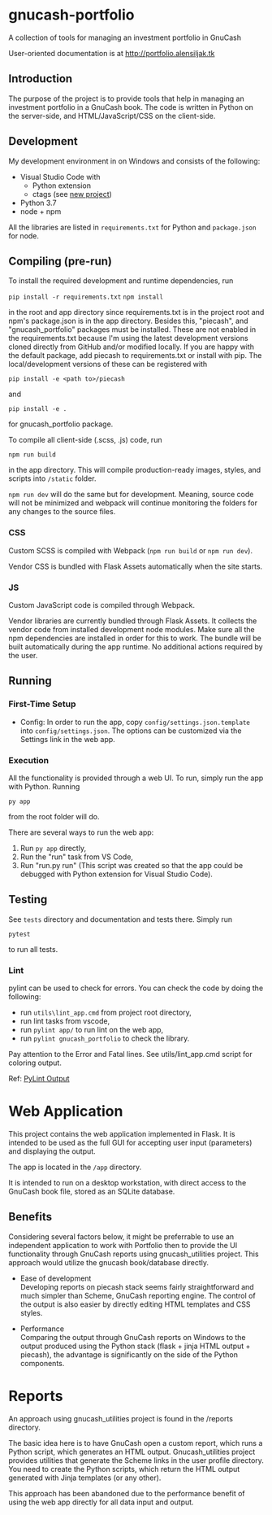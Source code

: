 # gnucash-portfolio

A collection of tools for managing an investment portfolio in GnuCash

User-oriented documentation is at http://portfolio.alensiljak.tk

## Introduction

The purpose of the project is to provide tools that help in managing an investment portfolio in a GnuCash book.
The code is written in Python on the server-side, and HTML/JavaScript/CSS on the client-side.

## Development

My development environment in on Windows and consists of the following:

- Visual Studio Code with
  - Python extension
  - ctags (see [new project](https://github.com/universal-ctags/ctags-win32/releases))
- Python 3.7
- node + npm

All the libraries are listed in `requirements.txt` for Python and `package.json` for node.

## Compiling (pre-run)

To install the required development and runtime dependencies, run

`pip install -r requirements.txt`
`npm install`

in the root and app directory since requirements.txt is in the project root and npm's package.json is in the app directory.
Besides this, "piecash", and "gnucash_portfolio" packages must be installed. These are not enabled in the requirements.txt because I'm using the latest development versions cloned directly from GitHub and/or modified locally. If you are happy with the default package, add piecash to requirements.txt or install with pip.
The local/development versions of these can be registered with

`pip install -e <path to>/piecash`

and

`pip install -e .`

for gnucash_portfolio package.

To compile all client-side (.scss, .js) code, run

`npm run build`

in the app directory. This will compile production-ready images, styles, and scripts into `/static` folder.

`npm run dev` will do the same but for development. Meaning, source code will not be minimized and webpack will continue monitoring the folders for any changes to the source files.

### CSS

Custom SCSS is compiled with Webpack (`npm run build` or `npm run dev`).

Vendor CSS is bundled with Flask Assets automatically when the site starts.

### JS

Custom JavaScript code is compiled through Webpack.

Vendor libraries are currently bundled through Flask Assets. It collects the vendor code from installed development node modules. Make sure all the npm dependencies are installed in order for this to work.
The bundle will be built automatically during the app runtime. No additional actions required by the user.

## Running

### First-Time Setup

- Config:
  In order to run the app, copy `config/settings.json.template` into `config/settings.json`. The options can be customized via the Settings link in the web app.

### Execution

All the functionality is provided through a web UI. To run, simply run the app with Python. Running

`py app`

from the root folder will do.

There are several ways to run the web app:

1. Run `py app` directly,
2. Run the "run" task from VS Code,
3. Run "run.py run" (This script was created so that the app could be debugged with Python extension for Visual Studio Code).

## Testing

See `tests` directory and documentation and tests there.
Simply run 

`pytest`

to run all tests.

### Lint

pylint can be used to check for errors. You can check the code by doing the following:

- run `utils\lint_app.cmd` from project root directory,
- run lint tasks from vscode,
- run `pylint app/` to run lint on the web app,
- run `pylint gnucash_portfolio` to check the library.

Pay attention to the Error and Fatal lines. See utils/lint_app.cmd script for coloring output.

Ref: [PyLint Output](https://docs.pylint.org/en/1.6.0/output.html)

# Web Application

This project contains the web application implemented in Flask. It is intended to be used as the full GUI for accepting user input (parameters) and displaying the output.

The app is located in the `/app` directory.

It is intended to run on a desktop workstation, with direct access to the GnuCash book file, stored as an SQLite database.

## Benefits

Considering several factors below, it might be preferrable to use an independent application to work with Portfolio then to provide the UI functionality through GnuCash reports using gnucash_utilities project. This approach would utilize the gnucash book/database directly.

- Ease of development  
Developing reports on piecash stack seems fairly straightforward and much simpler than Scheme, GnuCash reporting engine. The control of the output is also easier by directly editing HTML templates and CSS styles.

- Performance  
Comparing the output through GnuCash reports on Windows to the output produced using the Python stack (flask + jinja HTML output + piecash), the advantage is significantly on the side of the Python components.

# Reports

An approach using gnucash_utilities project is found in the /reports directory.

The basic idea here is to have GnuCash open a custom report, which runs a Python script, which generates an HTML output.
Gnucash_utilities project provides utilities that generate the Scheme links in the user profile directory. You need to create the Python scripts, which return the HTML output generated with Jinja templates (or any other).

This approach has been abandoned due to the performance benefit of using the web app directly for all data input and output.
